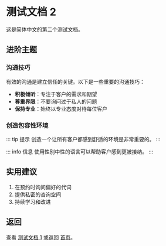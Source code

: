 # 测试文档 2

这是简体中文的第二个测试文档。

## 进阶主题

### 沟通技巧

有效的沟通是建立信任的关键。以下是一些重要的沟通技巧：

- **积极倾听**：专注于客户的需求和期望
- **尊重界限**：不要询问过于私人的问题
- **保持专业**：始终以专业态度对待每位客户

### 创造包容性环境

::: tip 提示
创造一个让所有客户都感到舒适的环境是非常重要的。
:::

::: info 信息
使用性别中性的语言可以帮助客户感到更被接纳。
:::

## 实用建议

1. 在预约时询问偏好的代词
2. 提供私密的咨询空间
3. 持续学习和改进

## 返回

查看 [测试文档 1](./test) 或返回 [首页](/)。
